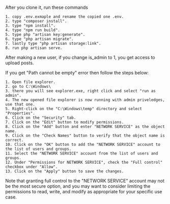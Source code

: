 After you clone it, run these commands 

    1. copy .env.exmaple and rename the copied one .env.
    2. type "composer install".
    3. type "npm install".
    4. type "npm run build".
    5. type php "artisan key:generate".
    6. type "php artisan migrate".
    7. lastly type "php artisan storage:link".
    8. run php artisan serve.

After making a new user, if you change is_admin to 1, you get access to upload posts.

If you get "Path cannot be empty" error then follow the steps below:

    1. Open file explorer.
    2. go to C:\Windows\
    3. there you will see explorer.exe, right click and select "run as admin".
    4. The new opened file explorer is now running with admin priveledges, use that one.
    5. Right-click on the "C:\Windows\temp" directory and select "Properties".
    6. Click on the "Security" tab.
    7. Click on the "Edit" button to modify permissions.
    8. Click on the "Add" button and enter "NETWORK SERVICE" as the object name.
    9. Click on the "Check Names" button to verify that the object name is correct.
    10. Click on the "OK" button to add the "NETWORK SERVICE" account to the list of users and groups.
    11. Select the "NETWORK SERVICE" account from the list of users and groups.
    12. Under "Permissions for NETWORK SERVICE", check the "Full control" checkbox under "Allow".
    13. Click on the "Apply" button to save the changes.

Note that granting full control to the "NETWORK SERVICE" account may not be the most secure option, and you may want to consider limiting the permissions to read, write, and modify as appropriate for your specific use case.

